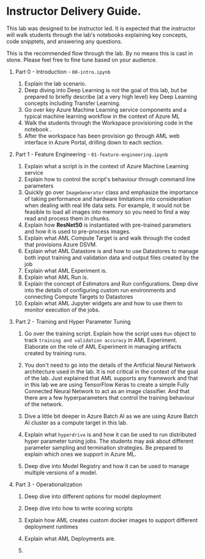 # Instructor Delivery Guide.

This lab was designed to be instructor led. It is expected that the instructor will walk students through the lab's notebooks 
explaining key concepts, code snipptets, and answering any questions.

This is the recommended flow through the lab. By no means this is cast in stone. Please feel free to fine tune based on your 
audience.

1. Part 0 - Introduction - `00-intro.ipynb`
   1. Explain the lab scenario.
   2. Deep diving into Deep Learning is not the goal of this lab, but be prepared to briefly describe (at a very high level) key Deep Learning concepts including Transfer Learning. 
   3. Go over key Azure Machine Learning service components and a typical machine learning workflow in the context of Azure ML
   4. Walk the students through the Workspace provisioning code in the notebook .
   5. After the workspace has been provision go through AML web interface in Azure Portal, drilling down to each section.
   
2. Part 1 - Feature Engineering - `01-feature-engineering.ipynb`
   1. Explain what a script is in the context of Azure Machine Learning service
   2. Explain how to control the script's behaviour through command line parameters
   3. Quickly go over `ImageGenerator` class and emphasize the importance of taking performance and hardware limitations into consideration when dealing with real life data sets. For example, it would not be feasible to load all images into memory so you need to find a way read and process them in chunks.
   4. Explain how **ResNet50** is instantiated with pre-trained parameters and how it is used to pre-process images.
   5. Explain what AML Compute Target is and walk through the coded that provisions Azure DSVM.
   6. Explain what AML Datastore is and how to use Datastores to manage both input training and validation data and output files created by the job
   7. Explain what AML Experiment is.
   8. Explain what AML Run is.
   9. Explain the concept of Estimators and Run configurations. Deep dive into the details of configuring custom run environments and connecting Compute Targets to Datastores
   10. Explain what AML Jupyter widgets are and how to use them to monitor execution of the jobs.
 
3. Part 2 - Training and Hyper Parameter Tuning
   1. Go over the training script. Explain how the script uses `Run` object to track `training and validation accuracy` in AML Experiment. Elaborate on the role of AML Experiment in managing artifacts created by training runs.
   2. You don't need to go into the details of the Artificial Neural Network architecture used in the lab. It is not critical in the context of the goal of the lab. Just explained that AML supports any framework and that in this lab we are using TensorFlow Keras to create a simple Fully Connected Neural Network to act as an image classifier. And that there are a few hyperparameters that control the training behaviour of the network.
   
   3. Dive a little bit deeper in Azure Batch AI as we are using Azure Batch AI cluster as a compute target in this lab.
   4. Explain what `hyperdrive` is and how it can be used to run distributed hyper parameter tuning jobs. The students may ask about different parameter sampling and termination strategies. Be prepared to explain which ones we support in Azure ML.
   5. Deep dive into Model Registry and how it can be used to manage multiple versions of a model.
   
4. Part 3 - Operationalization
   1. Deep dive into different options for model deployment
   2. Deep dive into how to write scoring scripts
   3. Explain how AML creates custom docker images to support different deployment runtimes
   4. Explain what AML Deployments are.
   
   5. 

